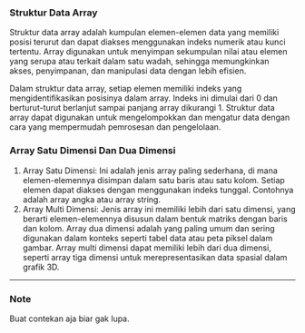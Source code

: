 ### Struktur Data Array

Struktur data array adalah kumpulan elemen-elemen data yang memiliki posisi terurut dan dapat diakses menggunakan indeks numerik atau kunci tertentu. Array digunakan untuk menyimpan sekumpulan nilai atau elemen yang serupa atau terkait dalam satu wadah, sehingga memungkinkan akses, penyimpanan, dan manipulasi data dengan lebih efisien.

Dalam struktur data array, setiap elemen memiliki indeks yang mengidentifikasikan posisinya dalam array. Indeks ini dimulai dari 0 dan berturut-turut berlanjut sampai panjang array dikurangi 1. Struktur data array dapat digunakan untuk mengelompokkan dan mengatur data dengan cara yang mempermudah pemrosesan dan pengelolaan.

### Array Satu Dimensi Dan Dua Dimensi

1. Array Satu Dimensi: Ini adalah jenis array paling sederhana, di mana elemen-elemennya disimpan dalam satu baris atau satu kolom. Setiap elemen dapat diakses dengan menggunakan indeks tunggal. Contohnya adalah array angka atau array string.
2. Array Multi Dimensi: Jenis array ini memiliki lebih dari satu dimensi, yang berarti elemen-elemennya disusun dalam bentuk matriks dengan baris dan kolom. Array dua dimensi adalah yang paling umum dan sering digunakan dalam konteks seperti tabel data atau peta piksel dalam gambar. Array multi dimensi dapat memiliki lebih dari dua dimensi, seperti array tiga dimensi untuk merepresentasikan data spasial dalam grafik 3D.

<hr/>

### Note
Buat contekan aja biar gak lupa.
